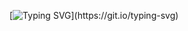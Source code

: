 [![Typing SVG](https://readme-typing-svg.demolab.com?font=Fira+Code&weight=900&pause=1000&color=F7ED69&center=&vCenter=&repeat=&random=&width=435&lines=Hello%2C+my+name+is+Vlada!)](https://git.io/typing-svg)
<!--
**VladaCode/VladaCode** is a ✨ _special_ ✨ repository because its `README.md` (this file) appears on your GitHub profile.

Here are some ideas to get you started:

- 🔭 I’m currently working on ...
- 🌱 I’m currently learning ...
- 👯 I’m looking to collaborate on ...
- 🤔 I’m looking for help with ...
- 💬 Ask me about ...
- 📫 How to reach me: ...
- 😄 Pronouns: ...
- ⚡ Fun fact: ...
-->
